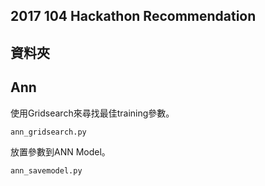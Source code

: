 ## 2017 104 Hackathon Recommendation
## 資料夾
## Ann
使用Gridsearch來尋找最佳training參數。
```
ann_gridsearch.py
```
放置參數到ANN Model。
```
ann_savemodel.py
```
